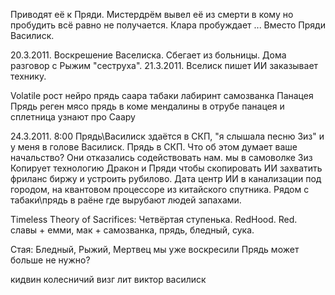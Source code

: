 Приводят её к Пряди. Мистердрём вывел её из смерти в кому но пробудить всё равно не получается. Клара пробуждает ... Вместо Пряди Василиск. 

20.3.2011.
	Воскрешение Васелиска. Сбегает из больницы. Дома разговор с Рыжим "сеструха".
21.3.2011.
	Вселиск пишет ИИ заказывает технику.

Volatile
	рост нейро прядь саара табаки лабиринт самозванка
Панацея
	Прядь реген мясо	прядь в коме мендалины в отрубе панацея и сплетница узнают про Саару

24.3.2011.
	8:00
		Прядь\Василиск здаётся в СКП, "я слышала песню Зиз" и у меня в голове Василиск.
	Прядь в СКП. 		Что об этом думает ваше начальство? 		Они отказались содействовать нам.		мы в самоволке
		Зиз
		Копирует технологию Дракон и Пряди чтобы скопировать ИИ захватить фриланс биржу и устроить рубилово. Дата центр ИИ в канализации под городом, на квантовом процессоре из китайского спутника. Рядом с табаки\прядь в раёне где вырубают людей запахами.
		
		
		
Timeless Theory of Sacrifices: Четвёртая ступенька. RedHood. Red.
		славы + емми, мак + самозванка, прядь, бледный, сука.
		
Стая: Бледный, Рыжий, Мертвец мы уже воскресили Прядь может больше не нужно?
		

кидвин колесничий визг лит виктор василиск
